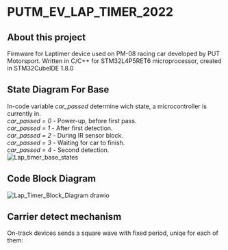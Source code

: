 # PUTM_EV_LAP_TIMER_2022
## About this project
  Firmware for Laptimer device used on PM-08 racing car developed by PUT Motorsport. 
Written in C/C++ for STM32L4P5RET6 microprocessor, created in STM32CubeIDE 1.8.0
## State Diagram For Base
In-code variable _car_passed_ determine wich state, a microcontroller is currently in.  
_car_passed = 0_ - Power-up, before first pass.  
_car_passed = 1_ - After first detection.  
_car_passed = 2_ - During IR sensor block.  
_car_passed = 3_ - Waiting for car to finish.  
_car_passed = 4_ - Second detection.    
![Lap_timer_base_states](https://user-images.githubusercontent.com/94369639/156034816-96426a1a-2e8b-44eb-8eba-774fa294abea.png)
## Code Block Diagram
![Lap_Timer_Block_Diagram drawio](https://user-images.githubusercontent.com/94369639/156026390-378947ad-38d6-482e-b2fa-1bb3afe6d8b1.png)
## Carrier detect mechanism
  On-track devices sends a square wave with fixed period, uniqe for each of them:
